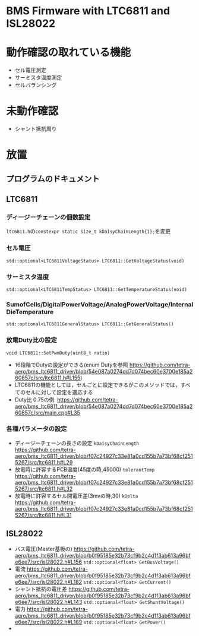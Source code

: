 # BMS Firmware with LTC6811 and ISL28022

# 動作確認の取れている機能
- セル電圧測定
- サーミスタ温度測定
- セルバランシング

# 未動作確認
- シャント抵抗周り

# 放置

## プログラムのドキュメント
## LTC6811
### ディージーチェーンの個数設定　
`ltc6811.h`の`constexpr static size_t kDaisyChainLength{1};`を変更
### セル電圧
`std::optional<LTC6811VoltageStatus> LTC6811::GetVoltageStatus(void)`
### サーミスタ温度
`std::optional<LTC6811TempStatus> LTC6811::GetTemperatureStatus(void)`
### SumofCells/DigitalPowerVoltage/AnalogPowerVoltage/InternalDieTemperature
`std::optional<LTC6811GeneralStatus> LTC6811::GetGeneralStatus()`
### 放電Duty比の設定
`void LTC6811::SetPwmDuty(uint8_t ratio)`
- 16段階でDutyの設定ができる(enum Dutyを参照 https://github.com/tetra-aero/bms_ltc6811_driver/blob/54e087a0274dd7d074bec60e3700e185a260857c/src/ltc6811.h#L155)
- LTC6811の機能としては，セルごとに設定できるがこのメソッドでは，すべてのセルに対して設定を適応する
- Duty比 0.75の例: https://github.com/tetra-aero/bms_ltc6811_driver/blob/54e087a0274dd7d074bec60e3700e185a260857c/src/main.cpp#L35
### 各種パラメータの設定
- ディージーチェーンの長さの設定 `kDaisyChainLength` https://github.com/tetra-aero/bms_ltc6811_driver/blob/f07c24927c33e81a0cd155b7a73bf68cf2515267/src/ltc6811.h#L29
- 放電時に許容するPCB温度(45度の時,45000) `tolerantTemp` https://github.com/tetra-aero/bms_ltc6811_driver/blob/f07c24927c33e81a0cd155b7a73bf68cf2515267/src/ltc6811.h#L32
- 放電時に許容するセル間電圧差(3mvの時,30) `kDelta` https://github.com/tetra-aero/bms_ltc6811_driver/blob/f07c24927c33e81a0cd155b7a73bf68cf2515267/src/ltc6811.h#L31

## ISL28022
- バス電圧(Master基板の)
https://github.com/tetra-aero/bms_ltc6811_driver/blob/b0f95185e32b73cf9b2c4d1f3ab613a96bfe6ee7/src/isl28022.h#L156
`std::optional<float> GetBusVoltage()`
- 電流
https://github.com/tetra-aero/bms_ltc6811_driver/blob/b0f95185e32b73cf9b2c4d1f3ab613a96bfe6ee7/src/isl28022.h#L182
`std::optional<float> GetCurrent()`
- シャント抵抗の電圧差
https://github.com/tetra-aero/bms_ltc6811_driver/blob/b0f95185e32b73cf9b2c4d1f3ab613a96bfe6ee7/src/isl28022.h#L143
`std::optional<float> GetShuntVoltage()`
- 電力
https://github.com/tetra-aero/bms_ltc6811_driver/blob/b0f95185e32b73cf9b2c4d1f3ab613a96bfe6ee7/src/isl28022.h#L169
`std::optional<float> GetPower()`
- 
